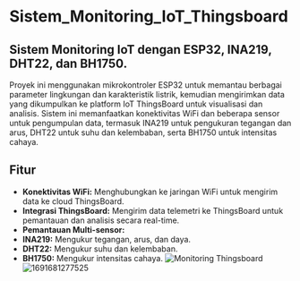 # Sistem_Monitoring_IoT_Thingsboard
## Sistem Monitoring IoT dengan ESP32, INA219, DHT22, dan BH1750.
Proyek ini menggunakan mikrokontroler ESP32 untuk memantau berbagai parameter lingkungan dan karakteristik listrik, kemudian mengirimkan data yang dikumpulkan ke platform IoT ThingsBoard untuk visualisasi dan analisis. Sistem ini memanfaatkan konektivitas WiFi dan beberapa sensor untuk pengumpulan data, termasuk INA219 untuk pengukuran tegangan dan arus, DHT22 untuk suhu dan kelembaban, serta BH1750 untuk intensitas cahaya.
## **Fitur**
- **Konektivitas WiFi:** Menghubungkan ke jaringan WiFi untuk mengirim data ke cloud ThingsBoard.
- **Integrasi ThingsBoard:** Mengirim data telemetri ke ThingsBoard untuk pemantauan dan analisis secara real-time.
- **Pemantauan Multi-sensor:**
- **INA219:** Mengukur tegangan, arus, dan daya.
- **DHT22:** Mengukur suhu dan kelembaban.
- **BH1750:** Mengukur intensitas cahaya.
![Monitoring Thingsboard](https://github.com/Achmad-Dimyati/Sistem_Monitoring_IoT_Thingsboard/assets/167073850/541a1e18-3409-4ebd-b090-36d7b8e86a85)
![1691681277525](https://github.com/Achmad-Dimyati/Sistem_Monitoring_IoT_Thingsboard/assets/167073850/1c539f62-943f-4bb0-a953-b49b0d96532b)
